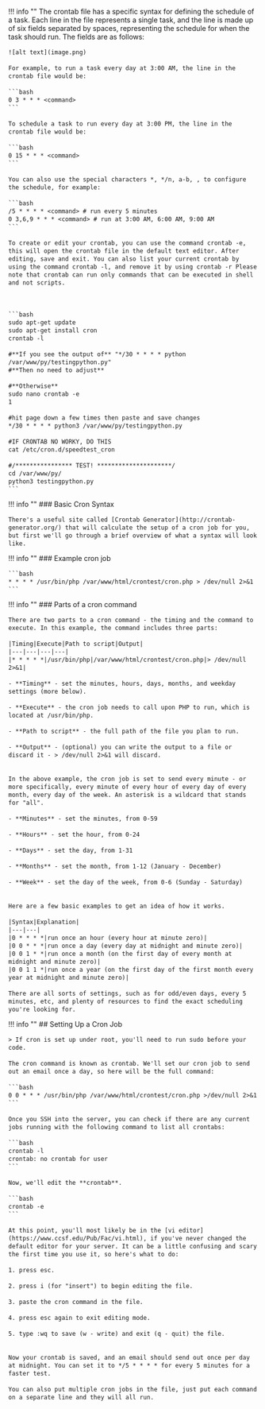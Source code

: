 !!! info ""
    The crontab file has a specific syntax for defining the schedule of a task. Each line in the file represents a single task, and the line is made up of six fields separated by spaces, representing the schedule for when the task should run. The fields are as follows:

    ![alt text](image.png)

    For example, to run a task every day at 3:00 AM, the line in the crontab file would be:

    ```bash
    0 3 * * * <command>
    ```

    To schedule a task to run every day at 3:00 PM, the line in the crontab file would be:

    ```bash
    0 15 * * * <command>
    ```

    You can also use the special characters *, */n, a-b, , to configure the schedule, for example:

    ```bash
    /5 * * * * <command> # run every 5 minutes
    0 3,6,9 * * * <command> # run at 3:00 AM, 6:00 AM, 9:00 AM
    ```

    To create or edit your crontab, you can use the command crontab -e, this will open the crontab file in the default text editor. After editing, save and exit. You can also list your current crontab by using the command crontab -l, and remove it by using crontab -r Please note that crontab can run only commands that can be executed in shell and not scripts.



    ```bash
    sudo apt-get update
    sudo apt-get install cron
    crontab -l

    #**If you see the output of** "*/30 * * * * python /var/www/py/testingpython.py"
    #**Then no need to adjust**

    #**Otherwise**
    sudo nano crontab -e
    1

    #hit page down a few times then paste and save changes
    */30 * * * * python3 /var/www/py/testingpython.py

    #IF CRONTAB NO WORKY, DO THIS
    cat /etc/cron.d/speedtest_cron

    #/**************** TEST! *********************/
    cd /var/www/py/
    python3 testingpython.py
    ```


!!! info ""
    ### Basic Cron Syntax

    There's a useful site called [Crontab Generator](http://crontab-generator.org/) that will calculate the setup of a cron job for you, but first we'll go through a brief overview of what a syntax will look like.

!!! info ""
    ### Example cron job

    ```bash
    * * * * /usr/bin/php /var/www/html/crontest/cron.php > /dev/null 2>&1
    ```

!!! info ""
    ### Parts of a cron command

    There are two parts to a cron command - the timing and the command to execute. In this example, the command includes three parts:

    |Timing|Execute|Path to script|Output|
    |---|---|---|---|
    |* * * * *|/usr/bin/php|/var/www/html/crontest/cron.php|> /dev/null 2>&1|

    - **Timing** - set the minutes, hours, days, months, and weekday settings (more below).
        
    - **Execute** - the cron job needs to call upon PHP to run, which is located at /usr/bin/php.
        
    - **Path to script** - the full path of the file you plan to run.
        
    - **Output** - (optional) you can write the output to a file or discard it - > /dev/null 2>&1 will discard.
        

    In the above example, the cron job is set to send every minute - or more specifically, every minute of every hour of every day of every month, every day of the week. An asterisk is a wildcard that stands for "all".

    - **Minutes** - set the minutes, from 0-59
        
    - **Hours** - set the hour, from 0-24
        
    - **Days** - set the day, from 1-31
        
    - **Months** - set the month, from 1-12 (January - December)
        
    - **Week** - set the day of the week, from 0-6 (Sunday - Saturday)
        

    Here are a few basic examples to get an idea of how it works.

    |Syntax|Explanation|
    |---|---|
    |0 * * * *|run once an hour (every hour at minute zero)|
    |0 0 * * *|run once a day (every day at midnight and minute zero)|
    |0 0 1 * *|run once a month (on the first day of every month at midnight and minute zero)|
    |0 0 1 1 *|run once a year (on the first day of the first month every year at midnight and minute zero)|

    There are all sorts of settings, such as for odd/even days, every 5 minutes, etc, and plenty of resources to find the exact scheduling you're looking for.

!!! info ""
    ## Setting Up a Cron Job

    > If cron is set up under root, you'll need to run sudo before your code.

    The cron command is known as crontab. We'll set our cron job to send out an email once a day, so here will be the full command:

    ```bash
    0 0 * * * /usr/bin/php /var/www/html/crontest/cron.php >/dev/null 2>&1
    ```

    Once you SSH into the server, you can check if there are any current jobs running with the following command to list all crontabs:

    ```bash
    crontab -l
    crontab: no crontab for user
    ```

    Now, we'll edit the **crontab**.

    ```bash
    crontab -e
    ```

    At this point, you'll most likely be in the [vi editor](https://www.ccsf.edu/Pub/Fac/vi.html), if you've never changed the default editor for your server. It can be a little confusing and scary the first time you use it, so here's what to do:

    1. press esc.
        
    2. press i (for "insert") to begin editing the file.
        
    3. paste the cron command in the file.
        
    4. press esc again to exit editing mode.
        
    5. type :wq to save (w - write) and exit (q - quit) the file.
        

    Now your crontab is saved, and an email should send out once per day at midnight. You can set it to */5 * * * * for every 5 minutes for a faster test.

    You can also put multiple cron jobs in the file, just put each command on a separate line and they will all run.
